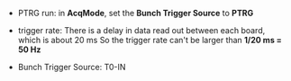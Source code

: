 * PTRG run:
  in **AcqMode**, set the **Bunch Trigger Source** to **PTRG**

* trigger rate:
    There is a delay in data read out between each board, which is about 20 ms
    So the trigger rate can't be larger than **1/20 ms = 50 Hz**


* Bunch Trigger Source: T0-IN
